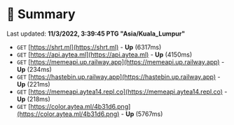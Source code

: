 # 📖 Summary
Last updated: **11/3/2022, 3:39:45 PTG "Asia/Kuala_Lumpur"**

- `GET` [https://shrt.ml](https://shrt.ml) - **Up** (6317ms)
- `GET` [https://api.aytea.ml](https://api.aytea.ml) - **Up** (4150ms)
- `GET` [https://memeapi.up.railway.app](https://memeapi.up.railway.app) - **Up** (234ms)
- `GET` [https://hastebin.up.railway.app](https://hastebin.up.railway.app) - **Up** (221ms)
- `GET` [https://memeapi.aytea14.repl.co](https://memeapi.aytea14.repl.co) - **Up** (218ms)
- `GET` [https://color.aytea.ml/4b31d6.png](https://color.aytea.ml/4b31d6.png) - **Up** (5767ms)
